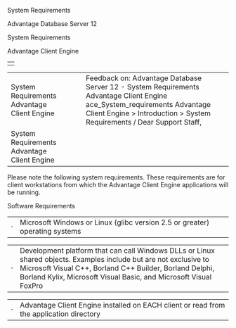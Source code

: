 System Requirements




Advantage Database Server 12  

System Requirements

Advantage Client Engine

|  |
| --- |
|  |

|  |  |  |  |  |
| --- | --- | --- | --- | --- |
| System Requirements  Advantage Client Engine |  |  | Feedback on: Advantage Database Server 12 - System Requirements Advantage Client Engine ace\_System\_requirements Advantage Client Engine > Introduction > System Requirements / Dear Support Staff, |  |
| System Requirements  Advantage Client Engine |  |  |  |  |

Please note the following system requirements. These requirements are for client workstations from which the Advantage Client Engine applications will be running.

Software Requirements

|  |  |
| --- | --- |
| · | Microsoft Windows or Linux (glibc version 2.5 or greater) operating systems |

|  |  |
| --- | --- |
| · | Development platform that can call Windows DLLs or Linux shared objects. Examples include but are not exclusive to Microsoft Visual C++, Borland C++ Builder, Borland Delphi, Borland Kylix, Microsoft Visual Basic, and Microsoft Visual FoxPro |

|  |  |
| --- | --- |
| · | Advantage Client Engine installed on EACH client or read from the application directory |